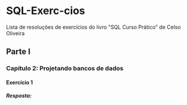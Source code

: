 # SQL-Exerc-cios
Lista de resoluções de exercícios do livro "SQL Curso Prático" de Celso Oliveira

## Parte I
### Capítulo 2: Projetando bancos de dados
#### Exercício 1
##### Resposta:

